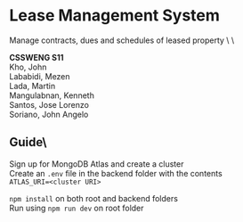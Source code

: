 # Lease Management System

Manage contracts, dues and schedules of leased property \ \

**CSSWENG S11**\
Kho, John\
Lababidi, Mezen\
Lada, Martin\
Mangulabnan, Kenneth\
Santos, Jose Lorenzo\
Soriano, John Angelo

## Guide\

Sign up for MongoDB Atlas and create a cluster\
Create an `.env` file in the backend folder with the contents\
`ATLAS_URI=<cluster URI>`

`npm install` on both root and backend folders\
Run using `npm run dev` on root folder
